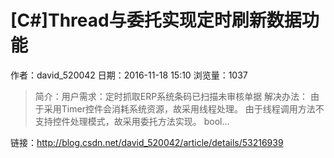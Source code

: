 # [C#]Thread与委托实现定时刷新数据功能
作者：david_520042
日期：2016-11-18 15:10
浏览量：1037
> 简介：用户需求：定时抓取ERP系统条码已扫描未审核单据
解决办法： 
由于采用Timer控件会消耗系统资源，故采用线程处理。 
由于线程调用方法不支持控件处理模式，故采用委托方法实现。       bool...

 链接：http://blog.csdn.net/david_520042/article/details/53216939
